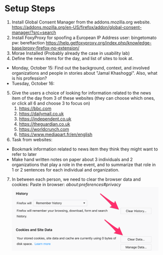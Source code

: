 

# Setup Steps
1. Install Global Consent Manager from the addons.mozilla.org website.
  https://addons.mozilla.org/en-US/firefox/addon/global-consent-manager/?src=search
2. Install FoxyProxy for spoofing a European IP Address
  user: bingetomato
  pw: bereftaction
  https://help.getfoxyproxy.org/index.php/knowledge-base/proxy-firefox-no-extension/
3. Morae Installed (Probably already the case in usability lab)
4. Define the news items for the day, and list of sites to look at.
  - Monday, October 15: Find out the background, context, and involved organizations and people in stories about "Jamal Khashoggi".  Also, what is his profession?
  - Tuesday, October 16:
5. Give the users a choice of looking for information related to the news item of the day from 3 of these websites (they can choose which ones, or click all 6 and choose 3 to focus on)
    1. https://bbc.com
    2. https://dailymail.co.uk
    3. https://independent.co.uk
    4. https://theguardian.co.uk
    5. https://worldcrunch.com
    6. https://www.mediapart.fr/en/english
6. Task from websites:
  - Bookmark information related to news item they think they might want to refer to later
  - Make hand written notes on paper about 3 individuals and 2 organizations that play a role in the event, and to summarize that role in 1 or 2 sentences for each individual and organization.
7. In between each person, we need to clear the browser data and cookies: Paste in browser: *about:preferences#privacy*
![Missing Firefox Image](./firefoxPurge.png)
